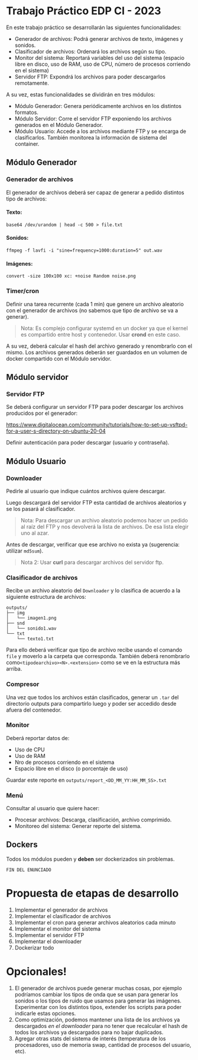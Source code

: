 # Trabajo Práctico EDP CI - 2023

En este trabajo práctico se desarrollarán las siguientes funcionalidades:
* Generador de archivos: Podrá generar archivos de texto, imágenes y sonidos.
* Clasificador de archivos: Ordenará los archivos según su tipo.
* Monitor del sistema: Reportará variables del uso del sistema (espacio libre en disco, uso de RAM, uso de CPU, número de procesos corriendo en el sistema)
* Servidor FTP: Expondrá los archivos para poder descargarlos remotamente.

A su vez, estas funcionalidades se dividirán en tres módulos:
* Módulo Generador: Genera periódicamente archivos en los distintos formatos.
* Módulo Servidor: Corre el servidor FTP exponiendo los archivos generados en el Módulo Generador.
* Módulo Usuario: Accede a los archivos mediante FTP y se encarga de clasificarlos. También monitorea la información de sistema del container.

## Módulo Generador

### Generador de archivos

El generador de archivos deberá ser capaz de generar a pedido distintos tipo de archivos:

#### Texto:
```
base64 /dev/urandom | head -c 500 > file.txt
```

#### Sonidos:
```
ffmpeg -f lavfi -i "sine=frequency=1000:duration=5" out.wav
```

#### Imágenes:
```
convert -size 100x100 xc: +noise Random noise.png
```

### Timer/cron

Definir una tarea recurrente (cada 1 min) que genere un archivo aleatorio con el generador de archivos (no sabemos que tipo de archivo se va a generar).

> Nota: Es complejo configurar systemd en un docker ya que el kernel es compartido entre host y contenedor. Usar **crond** en este caso.

A su vez, deberá calcular el hash del archivo generado y renombrarlo con el mismo. Los archivos generados deberán ser guardados en un volumen de docker compartido con el Módulo servidor.

## Módulo servidor

### Servidor FTP

Se deberá configurar un servidor FTP para poder descargar los archivos producidos por el generador:

https://www.digitalocean.com/community/tutorials/how-to-set-up-vsftpd-for-a-user-s-directory-on-ubuntu-20-04

Definir autenticación para poder descargar (usuario y contraseña).

## Módulo Usuario

### Downloader

Pedirle al usuario que indique cuántos archivos quiere descargar.

Luego descargará del servidor FTP esta cantidad de archivos aleatorios y se los pasará al clasificador.

> Nota: Para descargar un archivo aleatorio podemos hacer un pedido al raíz del FTP y nos devolverá la lista de archivos. De esa lista elegir uno al azar.

Antes de descargar, verificar que ese archivo no exista ya (sugerencia: utilizar `md5sum`).

> Nota 2: Usar **curl** para descargar archivos del servidor ftp.

### Clasificador de archivos

Recibe un archivo aleatorio del `Downloader` y lo clasifica de acuerdo a la siguiente estructura de archivos:
```
outputs/
├── img
│   └── imagen1.png
├── snd
│   └── sonido1.wav
└── txt
    └── texto1.txt
```
Para ello deberá verificar que tipo de archivo recibe usando el comando `file` y moverlo a la carpeta que corresponda. También deberá renombrarlo como`<tipodearchivo><N>.<extension>` como se ve en la estructura más arriba.

### Compresor

Una vez que todos los archivos están clasificados, generar un `.tar` del directorio outputs para compartirlo luego y poder ser accedido desde afuera del contenedor.

### Monitor

Deberá reportar datos de:
* Uso de CPU
* Uso de RAM
* Nro de procesos corriendo en el sistema
* Espacio libre en el disco (o porcentaje de uso)

Guardar este reporte en `outputs/report_<DD_MM_YY:HH_MM_SS>.txt`

### Menú

Consultar al usuario que quiere hacer:
* Procesar archivos: Descarga, clasificación, archivo comprimido.
* Monitoreo del sistema: Generar reporte del sistema.

## Dockers

Todos los módulos pueden y **deben** ser dockerizados sin problemas.

```
FIN DEL ENUNCIADO
```

# Propuesta de etapas de desarrollo

1. Implementar el generador de archivos
2. Implementar el clasificador de archivos
3. Implementar el cron para generar archivos aleatorios cada minuto
4. Implementar el monitor del sistema
5. Implementar el servidor FTP
6. Implementar el downloader
7. Dockerizar todo

# Opcionales!

1. El generador de archivos puede generar muchas cosas, por ejemplo podríamos cambiar los tipos de onda que se usan para generar los sonidos o los tipos de ruido que usamos para generar las imágenes. Experimentar con los distintos tipos, extender los scripts para poder indicarle estas opciones.
2. Como optimización, podemos mantener una lista de los archivos ya descargados *en el downloader* para no tener que recalcular el hash de todos los archivos ya descargados para no bajar duplicados.
3. Agregar otras stats del sistema de interés (temperatura de los procesadores, uso de memoria swap, cantidad de procesos del usuario, etc).

